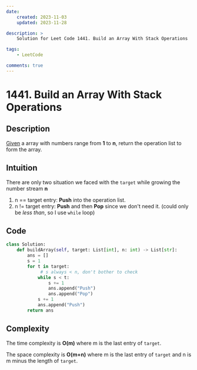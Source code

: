 ```yaml
---
date:
    created: 2023-11-03
    updated: 2023-11-28

description: >
	Solution for Leet Code 1441. Build an Array With Stack Operations

tags:
    - LeetCode

comments: true
---
```


# 1441. Build an Array With Stack Operations

## Description

[Given](https://leetcode.com/problems/build-an-array-with-stack-operations/description/?envType=daily-question&envId=2023-11-03) a array with numbers range from **1** to **n**, return the operation list to form the array.

## Intuition

There are only two situation we faced with the `target` while growing the number stream **n**

1. n == target entry: **Push** into the operation list.
2. n != target entry: **Push** and then **Pop** since we don't need it. (could only be *less than*, so I use `while` loop)

## Code

```python
class Solution:
    def buildArray(self, target: List[int], n: int) -> List[str]:
        ans = []
        s = 1
        for t in target:
             # s always < n, don't bother to check
            while s < t:
                s += 1
                ans.append("Push")
                ans.append("Pop")
            s += 1
            ans.append("Push")
        return ans
```

## Complexity

The time complexity is **O(m)** where m is the last entry of `target`.

The space complexity is **O(m+n)** where m is the last entry of `target` and n is m minus the length of `target`.